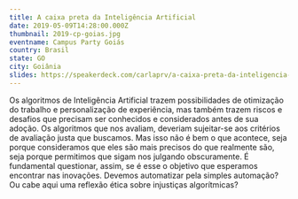 ```yaml
---
title: A caixa preta da Inteligência Artificial
date: 2019-05-09T14:28:00.000Z
thumbnail: 2019-cp-goias.jpg
eventname: Campus Party Goiás
country: Brasil
state: GO
city: Goiânia
slides: https://speakerdeck.com/carlaprv/a-caixa-preta-da-inteligencia-artificial
---
```

Os algoritmos de Inteligência Artificial trazem possibilidades de otimização do trabalho e personalização de experiência, mas também trazem riscos e desafios que precisam ser conhecidos e considerados antes de sua adoção. Os algoritmos que nos avaliam, deveriam sujeitar-se aos critérios de avaliação justa que buscamos. Mas isso não é bem o que acontece, seja porque consideramos que eles são mais precisos do que realmente são, seja porque permitimos que sigam nos julgando obscuramente. É fundamental questionar, assim, se é esse o objetivo que esperamos encontrar nas inovações. Devemos automatizar pela simples automação? Ou cabe aqui uma reflexão ética sobre injustiças algorítmicas?